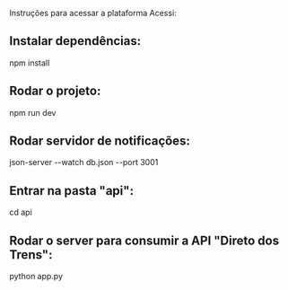 Instruções para acessar a plataforma Acessi:

## Instalar dependências:
npm install

## Rodar o projeto:
npm run dev

## Rodar servidor de notificações:
json-server --watch db.json --port 3001

## Entrar na pasta "api":
cd api

## Rodar o server para consumir a API "Direto dos Trens":
python app.py